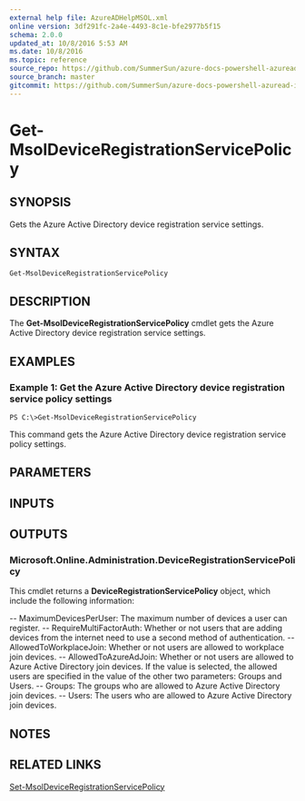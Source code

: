 ```yaml
---
external help file: AzureADHelpMSOL.xml
online version: 3df291fc-2a4e-4493-8c1e-bfe2977b5f15
schema: 2.0.0
updated_at: 10/8/2016 5:53 AM
ms.date: 10/8/2016
ms.topic: reference
source_repo: https://github.com/SummerSun/azure-docs-powershell-azuread-int
source_branch: master
gitcommit: https://github.com/SummerSun/azure-docs-powershell-azuread-int/blob/aa68880375be962d5646d6d763347021b391b5c6/Azure%20AD%20Cmdlets/AzureAD/v1.0/Get-MsolDeviceRegistrationServicePolicy.md
---
```


# Get-MsolDeviceRegistrationServicePolicy

## SYNOPSIS
Gets the Azure Active Directory device registration service settings.

## SYNTAX

```
Get-MsolDeviceRegistrationServicePolicy
```

## DESCRIPTION
The **Get-MsolDeviceRegistrationServicePolicy** cmdlet gets the Azure Active Directory device registration service settings.

## EXAMPLES

### Example 1: Get the Azure Active Directory device registration service policy settings
```
PS C:\>Get-MsolDeviceRegistrationServicePolicy
```

This command gets the Azure Active Directory device registration service policy settings.

## PARAMETERS

## INPUTS

## OUTPUTS

### Microsoft.Online.Administration.DeviceRegistrationServicePolicy
This cmdlet returns a **DeviceRegistrationServicePolicy** object, which include the following information: 

-- MaximumDevicesPerUser: The maximum number of devices a user can register. 
-- RequireMultiFactorAuth: Whether or not users that are adding devices from the internet need to use a second method of authentication. 
-- AllowedToWorkplaceJoin: Whether or not users are allowed to workplace join devices. 
-- AllowedToAzureAdJoin: Whether or not users are allowed to Azure Active Directory join devices.
If the value is selected, the allowed users are specified in the value of the other two parameters: Groups and Users. 
-- Groups: The groups who are allowed to Azure Active Directory join devices. 
-- Users: The users who are allowed to Azure Active Directory join devices.

## NOTES

## RELATED LINKS

[Set-MsolDeviceRegistrationServicePolicy](3df291fc-2a4e-4493-8c1e-bfe2977b5f15)

